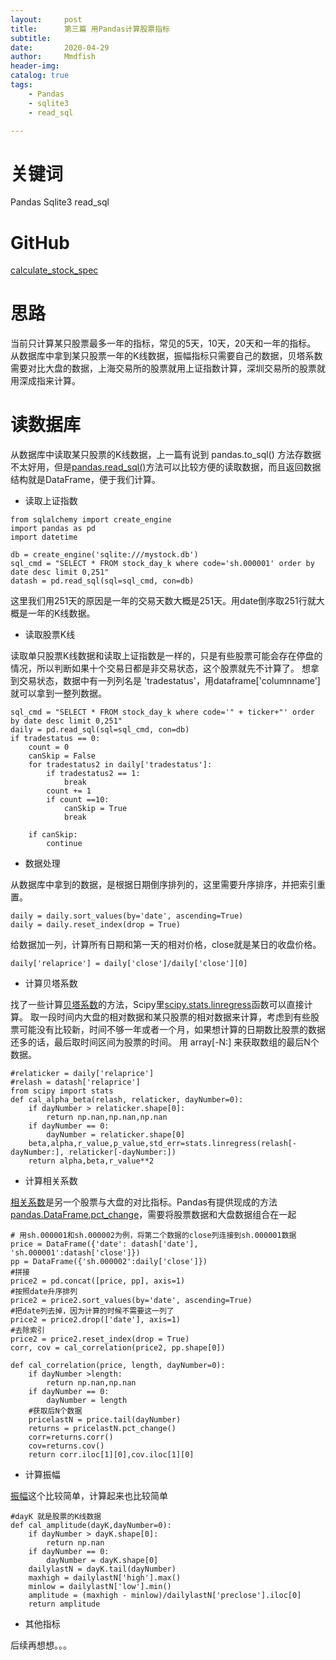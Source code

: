 ```yaml
---
layout:     post
title:      第三篇 用Pandas计算股票指标
subtitle:   
date:       2020-04-29
author:     Mmdfish
header-img: 
catalog: true
tags:
    - Pandas 
    - sqlite3 
    - read_sql

---
```


# 关键词
Pandas Sqlite3 read_sql

# GitHub
[calculate_stock_spec](https://github.com/mmdfish/StockIndicatorAnalyzer/blob/master/calculate_stock_spec.py)

# 思路
当前只计算某只股票最多一年的指标，常见的5天，10天，20天和一年的指标。
从数据库中拿到某只股票一年的K线数据，振幅指标只需要自己的数据，贝塔系数需要对比大盘的数据，上海交易所的股票就用上证指数计算，深圳交易所的股票就用深成指来计算。

# 读数据库
从数据库中读取某只股票的K线数据，上一篇有说到 pandas.to_sql() 方法存数据不太好用，但是[pandas.read_sql()](https://pandas.pydata.org/pandas-docs/stable/reference/api/pandas.read_sql.html)方法可以比较方便的读取数据，而且返回数据结构就是DataFrame，便于我们计算。

- 读取上证指数

```
from sqlalchemy import create_engine
import pandas as pd
import datetime

db = create_engine('sqlite:///mystock.db')
sql_cmd = "SELECT * FROM stock_day_k where code='sh.000001' order by date desc limit 0,251"
datash = pd.read_sql(sql=sql_cmd, con=db)
```

这里我们用251天的原因是一年的交易天数大概是251天。用date倒序取251行就大概是一年的K线数据。

- 读取股票K线

读取单只股票K线数据和读取上证指数是一样的，只是有些股票可能会存在停盘的情况，所以判断如果十个交易日都是非交易状态，这个股票就先不计算了。
想拿到交易状态，数据中有一列列名是 'tradestatus'，用dataframe['columnname']就可以拿到一整列数据。

```
sql_cmd = "SELECT * FROM stock_day_k where code='" + ticker+"' order by date desc limit 0,251"
daily = pd.read_sql(sql=sql_cmd, con=db)
if tradestatus == 0:
    count = 0
    canSkip = False
    for tradestatus2 in daily['tradestatus']:
        if tradestatus2 == 1:
            break
        count += 1
        if count ==10:
            canSkip = True
            break

    if canSkip:
        continue 
```

- 数据处理

从数据库中拿到的数据，是根据日期倒序排列的，这里需要升序排序，并把索引重置。

```
daily = daily.sort_values(by='date', ascending=True)
daily = daily.reset_index(drop = True)
```


给数据加一列，计算所有日期和第一天的相对价格，close就是某日的收盘价格。

```
daily['relaprice'] = daily['close']/daily['close'][0]
```


- 计算贝塔系数

找了一些计算[贝塔系数](https://baike.baidu.com/item/%CE%B2%E7%B3%BB%E6%95%B0/6685182?fromtitle=%E8%B4%9D%E5%A1%94%E7%B3%BB%E6%95%B0&fromid=3036880&fr=aladdin)的方法，Scipy里[scipy.stats.linregress](https://docs.scipy.org/doc/scipy/reference/generated/scipy.stats.linregress.html)函数可以直接计算。 取一段时间内大盘的相对数据和某只股票的相对数据来计算，考虑到有些股票可能没有比较新，时间不够一年或者一个月，如果想计算的日期数比股票的数据还多的话，最后取时间区间为股票的时间。
用 array[-N:] 来获取数组的最后N个数据。

```
#relaticker = daily['relaprice']
#relash = datash['relaprice']
from scipy import stats
def cal_alpha_beta(relash, relaticker, dayNumber=0):
    if dayNumber > relaticker.shape[0]:
        return np.nan,np.nan,np.nan
    if dayNumber == 0:
        dayNumber = relaticker.shape[0]
    beta,alpha,r_value,p_value,std_err=stats.linregress(relash[-dayNumber:], relaticker[-dayNumber:])
    return alpha,beta,r_value**2
```

- 计算相关系数

[相关系数](https://baike.baidu.com/item/%E7%9B%B8%E5%85%B3%E7%B3%BB%E6%95%B0/3109424?fr=aladdin)是另一个股票与大盘的对比指标。Pandas有提供现成的方法[pandas.DataFrame.pct_change](https://pandas.pydata.org/pandas-docs/stable/reference/api/pandas.DataFrame.pct_change.html)，需要将股票数据和大盘数据组合在一起


```
# 用sh.000001和sh.000002为例，将第二个数据的close列连接到sh.000001数据
price = DataFrame({'date': datash['date'], 'sh.000001':datash['close']})
pp = DataFrame({'sh.000002':daily['close']})
#拼接
price2 = pd.concat([price, pp], axis=1)
#按照date升序排列
price2 = price2.sort_values(by='date', ascending=True)
#把date列去掉，因为计算的时候不需要这一列了
price2 = price2.drop(['date'], axis=1)
#去除索引
price2 = price2.reset_index(drop = True)
corr, cov = cal_correlation(price2, pp.shape[0])

def cal_correlation(price, length, dayNumber=0):
    if dayNumber >length:
        return np.nan,np.nan
    if dayNumber == 0:
        dayNumber = length
    #获取后N个数据
    pricelastN = price.tail(dayNumber)
    returns = pricelastN.pct_change()
    corr=returns.corr()
    cov=returns.cov()
    return corr.iloc[1][0],cov.iloc[1][0]
```

- 计算振幅

[振幅](https://baike.baidu.com/item/%E8%82%A1%E7%A5%A8%E6%8C%AF%E5%B9%85/180085)这个比较简单，计算起来也比较简单

```
#dayK 就是股票的K线数据
def cal_amplitude(dayK,dayNumber=0):
    if dayNumber > dayK.shape[0]:
        return np.nan
    if dayNumber == 0:
        dayNumber = dayK.shape[0]
    dailylastN = dayK.tail(dayNumber)
    maxhigh = dailylastN['high'].max()
    minlow = dailylastN['low'].min()
    amplitude = (maxhigh - minlow)/dailylastN['preclose'].iloc[0]
    return amplitude
```


- 其他指标

后续再想想。。。

